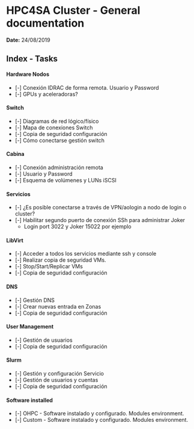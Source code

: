 # HPC4SA Cluster - General documentation
**Date:** 24/08/2019

## Index - Tasks

#### Hardware Nodos
- [-] Conexión IDRAC de forma remota. Usuario y Password
- [-] GPUs y aceleradoras?

#### Switch
- [-] Diagramas de red lógico/físico
- [-] Mapa de conexiones Switch
- [-] Copia de seguridad configuración
- [-] Cómo conectarse gestión switch

#### Cabina
- [-] Conexión administración remota
- [-] Usuario y Password
- [-] Esquema de volúmenes y LUNs iSCSI

#### Servicios
- [-] ¿Es posible conectarse a través de VPN/aologin a nodo de login o cluster?
- [-] Habilitar segundo puerto de conexión SSh para administrar Joker
	-  Login port 3022 y Joker 15022 por ejemplo

#### LibVirt
- [-] Acceder a todos los servicios mediante ssh y console
- [-] Realizar copia de seguridad VMs.
- [-] Stop/Start/Replicar VMs
- [-] Copia de seguridad configuración

#### DNS
- [-] Gestión DNS
- [-] Crear nuevas entrada en Zonas
- [-] Copia de seguridad configuración

#### User Management

- [-] Gestión de usuarios
- [-] Copia de seguridad configuración

#### Slurm

- [-] Gestión y configuración Servicio
- [-] Gestión de usuarios y cuentas
- [-] Copia de seguridad configuración

#### Software installed
- [-] OHPC - Software instalado y configurado. Modules environment.
- [-] Custom - Software instalado y configurado. Modules environment.

<div style="page-break-after: always;"></div>

